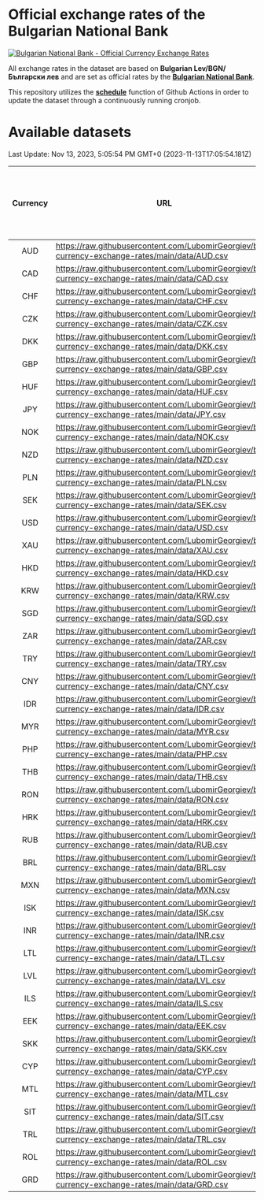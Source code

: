 # Official exchange rates of the Bulgarian National Bank

[![Bulgarian National Bank - Official Currency Exchange Rates](https://github.com/LubomirGeorgiev/bnb-currency-exchange-rates/actions/workflows/update-rates.yml/badge.svg?branch=main)](https://github.com/LubomirGeorgiev/bnb-currency-exchange-rates/actions/workflows/update-rates.yml)

All exchange rates in the dataset are based on **Bulgarian Lev/BGN/Български лев** and are set as official rates by the [**Bulgarian National Bank**](https://www.bnb.bg/Statistics/StExternalSector/StExchangeRates/StERForeignCurrencies/index.htm?toLang=_EN).

This repository utilizes the [**schedule**](https://docs.github.com/en/actions/reference/events-that-trigger-workflows) function of Github Actions in order to update the dataset through a continuously running cronjob.

# Available datasets

<!-- START LINKS (DO NOT EVER FU*ING DELETE THIS COMMENT FOR THE LOVE OF YOUR LIFE!!! IF YOU ARE CURIOS HOW IT WORKS, YOU CAN HAVE A LOOK AT ./src/updateReadme.ts) -->

Last Update: Nov 13, 2023, 5:05:54 PM GMT+0 (2023-11-13T17:05:54.181Z)

| Currency | URL                                                                                             | Number of records | Number of missing days that were filled in |
| :------: | ----------------------------------------------------------------------------------------------- | :---------------: | :----------------------------------------: |
|   AUD    | https://raw.githubusercontent.com/LubomirGeorgiev/bnb-currency-exchange-rates/main/data/AUD.csv |       8676        |                    2680                    |
|   CAD    | https://raw.githubusercontent.com/LubomirGeorgiev/bnb-currency-exchange-rates/main/data/CAD.csv |       8676        |                    2680                    |
|   CHF    | https://raw.githubusercontent.com/LubomirGeorgiev/bnb-currency-exchange-rates/main/data/CHF.csv |       8676        |                    2680                    |
|   CZK    | https://raw.githubusercontent.com/LubomirGeorgiev/bnb-currency-exchange-rates/main/data/CZK.csv |       8676        |                    2680                    |
|   DKK    | https://raw.githubusercontent.com/LubomirGeorgiev/bnb-currency-exchange-rates/main/data/DKK.csv |       8676        |                    2680                    |
|   GBP    | https://raw.githubusercontent.com/LubomirGeorgiev/bnb-currency-exchange-rates/main/data/GBP.csv |       8676        |                    2680                    |
|   HUF    | https://raw.githubusercontent.com/LubomirGeorgiev/bnb-currency-exchange-rates/main/data/HUF.csv |       8676        |                    2680                    |
|   JPY    | https://raw.githubusercontent.com/LubomirGeorgiev/bnb-currency-exchange-rates/main/data/JPY.csv |       8676        |                    2680                    |
|   NOK    | https://raw.githubusercontent.com/LubomirGeorgiev/bnb-currency-exchange-rates/main/data/NOK.csv |       8676        |                    2680                    |
|   NZD    | https://raw.githubusercontent.com/LubomirGeorgiev/bnb-currency-exchange-rates/main/data/NZD.csv |       8676        |                    2680                    |
|   PLN    | https://raw.githubusercontent.com/LubomirGeorgiev/bnb-currency-exchange-rates/main/data/PLN.csv |       8676        |                    2680                    |
|   SEK    | https://raw.githubusercontent.com/LubomirGeorgiev/bnb-currency-exchange-rates/main/data/SEK.csv |       8676        |                    2680                    |
|   USD    | https://raw.githubusercontent.com/LubomirGeorgiev/bnb-currency-exchange-rates/main/data/USD.csv |       8676        |                    2680                    |
|   XAU    | https://raw.githubusercontent.com/LubomirGeorgiev/bnb-currency-exchange-rates/main/data/XAU.csv |       8676        |                    2682                    |
|   HKD    | https://raw.githubusercontent.com/LubomirGeorgiev/bnb-currency-exchange-rates/main/data/HKD.csv |       8376        |                    2591                    |
|   KRW    | https://raw.githubusercontent.com/LubomirGeorgiev/bnb-currency-exchange-rates/main/data/KRW.csv |       8376        |                    2591                    |
|   SGD    | https://raw.githubusercontent.com/LubomirGeorgiev/bnb-currency-exchange-rates/main/data/SGD.csv |       8376        |                    2591                    |
|   ZAR    | https://raw.githubusercontent.com/LubomirGeorgiev/bnb-currency-exchange-rates/main/data/ZAR.csv |       8376        |                    2591                    |
|   TRY    | https://raw.githubusercontent.com/LubomirGeorgiev/bnb-currency-exchange-rates/main/data/TRY.csv |       6858        |                    2121                    |
|   CNY    | https://raw.githubusercontent.com/LubomirGeorgiev/bnb-currency-exchange-rates/main/data/CNY.csv |       6738        |                    2085                    |
|   IDR    | https://raw.githubusercontent.com/LubomirGeorgiev/bnb-currency-exchange-rates/main/data/IDR.csv |       6738        |                    2085                    |
|   MYR    | https://raw.githubusercontent.com/LubomirGeorgiev/bnb-currency-exchange-rates/main/data/MYR.csv |       6738        |                    2085                    |
|   PHP    | https://raw.githubusercontent.com/LubomirGeorgiev/bnb-currency-exchange-rates/main/data/PHP.csv |       6738        |                    2085                    |
|   THB    | https://raw.githubusercontent.com/LubomirGeorgiev/bnb-currency-exchange-rates/main/data/THB.csv |       6738        |                    2085                    |
|   RON    | https://raw.githubusercontent.com/LubomirGeorgiev/bnb-currency-exchange-rates/main/data/RON.csv |       6681        |                    2069                    |
|   HRK    | https://raw.githubusercontent.com/LubomirGeorgiev/bnb-currency-exchange-rates/main/data/HRK.csv |       6422        |                    1986                    |
|   RUB    | https://raw.githubusercontent.com/LubomirGeorgiev/bnb-currency-exchange-rates/main/data/RUB.csv |       6118        |                    1889                    |
|   BRL    | https://raw.githubusercontent.com/LubomirGeorgiev/bnb-currency-exchange-rates/main/data/BRL.csv |       5768        |                    1788                    |
|   MXN    | https://raw.githubusercontent.com/LubomirGeorgiev/bnb-currency-exchange-rates/main/data/MXN.csv |       5768        |                    1788                    |
|   ISK    | https://raw.githubusercontent.com/LubomirGeorgiev/bnb-currency-exchange-rates/main/data/ISK.csv |       5683        |                    1765                    |
|   INR    | https://raw.githubusercontent.com/LubomirGeorgiev/bnb-currency-exchange-rates/main/data/INR.csv |       5399        |                    1672                    |
|   LTL    | https://raw.githubusercontent.com/LubomirGeorgiev/bnb-currency-exchange-rates/main/data/LTL.csv |       5154        |                    1583                    |
|   LVL    | https://raw.githubusercontent.com/LubomirGeorgiev/bnb-currency-exchange-rates/main/data/LVL.csv |       4793        |                    1473                    |
|   ILS    | https://raw.githubusercontent.com/LubomirGeorgiev/bnb-currency-exchange-rates/main/data/ILS.csv |       4674        |                    1452                    |
|   EEK    | https://raw.githubusercontent.com/LubomirGeorgiev/bnb-currency-exchange-rates/main/data/EEK.csv |       3999        |                    1225                    |
|   SKK    | https://raw.githubusercontent.com/LubomirGeorgiev/bnb-currency-exchange-rates/main/data/SKK.csv |       2972        |                    914                     |
|   CYP    | https://raw.githubusercontent.com/LubomirGeorgiev/bnb-currency-exchange-rates/main/data/CYP.csv |       2904        |                    888                     |
|   MTL    | https://raw.githubusercontent.com/LubomirGeorgiev/bnb-currency-exchange-rates/main/data/MTL.csv |       2604        |                    799                     |
|   SIT    | https://raw.githubusercontent.com/LubomirGeorgiev/bnb-currency-exchange-rates/main/data/SIT.csv |       2542        |                    778                     |
|   TRL    | https://raw.githubusercontent.com/LubomirGeorgiev/bnb-currency-exchange-rates/main/data/TRL.csv |       1816        |                    557                     |
|   ROL    | https://raw.githubusercontent.com/LubomirGeorgiev/bnb-currency-exchange-rates/main/data/ROL.csv |       1695        |                    522                     |
|   GRD    | https://raw.githubusercontent.com/LubomirGeorgiev/bnb-currency-exchange-rates/main/data/GRD.csv |        357        |                    105                     |

<!-- END LINKS (DO NOT EVER FU*ING DELETE THIS COMMENT FOR THE LOVE OF YOUR LIFE!!! IF YOU ARE CURIOS HOW IT WORKS, YOU CAN HAVE A LOOK AT ./src/updateReadme.ts) -->
